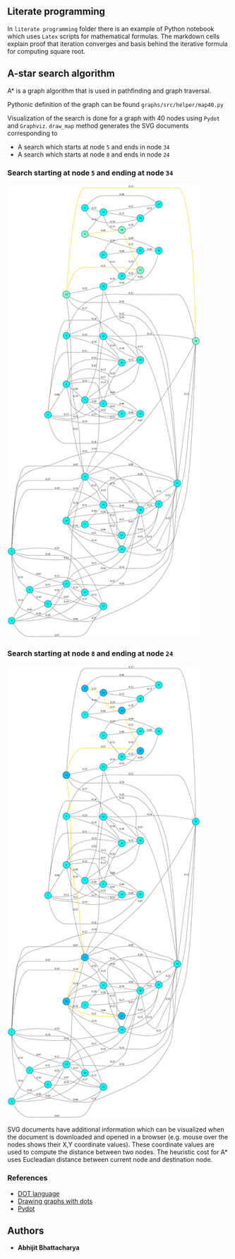 ## Literate programming

In `literate programming` folder there is an example of Python notebook which uses `Latex` scripts for mathematical formulas. The markdown cells explain proof that iteration converges and basis behind the iterative formula for computing square root.

## A-star search algorithm

A* is a graph algorithm that is used in pathfinding and graph traversal. 

Pythonic definition of the graph can be found `graphs/src/helper/map40.py`

Visualization of the search is done for a graph with 40 nodes using `Pydot` and `Graphviz`. `draw_map` method generates the SVG documents corresponding to

* A search which starts at node `5` and ends in node `34`
* A search which starts at node `8` and ends in node `24`

### Search starting at node `5` and ending at node `34`
<img src="graphs/src/helper/map40_5_34.svg">

### Search starting at node `8` and ending at node `24`
<img src="graphs/src/helper/map40_8_24.svg">

SVG documents have additional information which can be visualized when the document is downloaded and opened in a browser (e.g. mouse over the nodes shows their X,Y coordinate values). These coordinate values are used to compute the distance between two nodes. The heuristic cost for A* uses Eucleadian distance between current node and destination node.

### References

* [DOT language](https://www.graphviz.org/doc/info/lang.html)
* [Drawing graphs with dots](https://www.graphviz.org/pdf/dotguide.pdf)
* [Pydot](https://pypi.org/project/pydot-ng/)


## Authors

* **Abhijit Bhattacharya** 
